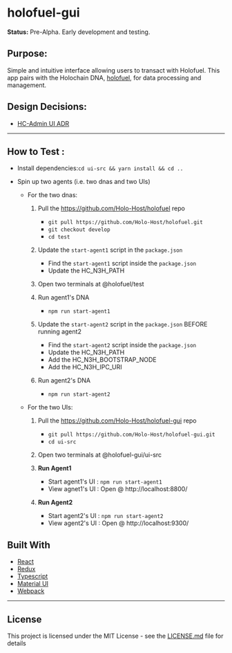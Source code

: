 # holofuel-gui

**Status:** Pre-Alpha. Early development and testing.

## Purpose:
Simple and intuitive interface allowing users to transact with Holofuel.  This app pairs with the Holochain DNA, [holofuel](https://github.com/Holo-Host/holofuel), for data processing and management.

## Design Decisions:
* [HC-Admin UI ADR](https://hackmd.io/t7Y0H5eNQtycrsNyVRe3Ww?both)

---

## How to Test :
- Install dependencies:`cd ui-src && yarn install && cd ..`
  
- Spin up two agents (i.e. two dnas and two UIs)

  - For the two dnas: 
      1. Pull the https://github.com/Holo-Host/holofuel repo
          - `git pull https://github.com/Holo-Host/holofuel.git`
          - `git checkout develop`
          - `cd test`
          
      2. Update the `start-agent1` script in the `package.json`
            - Find the `start-agent1` script inside the `package.json`
            - Update the HC_N3H_PATH
            
      3. Open two terminals at @holofuel/test
      
      4. Run agent1's DNA 
            - `npm run start-agent1`
      
      5. Update the `start-agent2` script in the `package.json` BEFORE running agent2
            - Find the `start-agent2` script inside the `package.json`
            - Update the HC_N3H_PATH
            - Add the HC_N3H_BOOTSTRAP_NODE
            - Add the HC_N3H_IPC_URI
        
      6. Run agent2's DNA
            - `npm run start-agent2`
    
    
   - For the two UIs: 
      1. Pull the https://github.com/Holo-Host/holofuel-gui repo
          - `git pull https://github.com/Holo-Host/holofuel-gui.git`
          - `cd ui-src`
          
      2. Open two terminals at @holofuel-gui/ui-src
      
      3. **Run Agent1** 
            - Start agent1's UI : `npm run start-agent1`
            - View agnet1's UI : Open @ http://localhost:8800/
          
      4. **Run Agent2**  
          - Start agent2's UI : `npm run start-agent2`
          - View agent2's UI : Open @ http://localhost:9300/ 


## Built With
* [React](https://reactjs.org/)
* [Redux](https://redux.js.org/)
* [Typescript](https://www.typescriptlang.org/)
* [Material UI](https://material-ui.com/)
* [Webpack](https://webpack.js.org/)

---
## License
This project is licensed under the MIT License - see the [LICENSE.md](LICENSE.md) file for details
